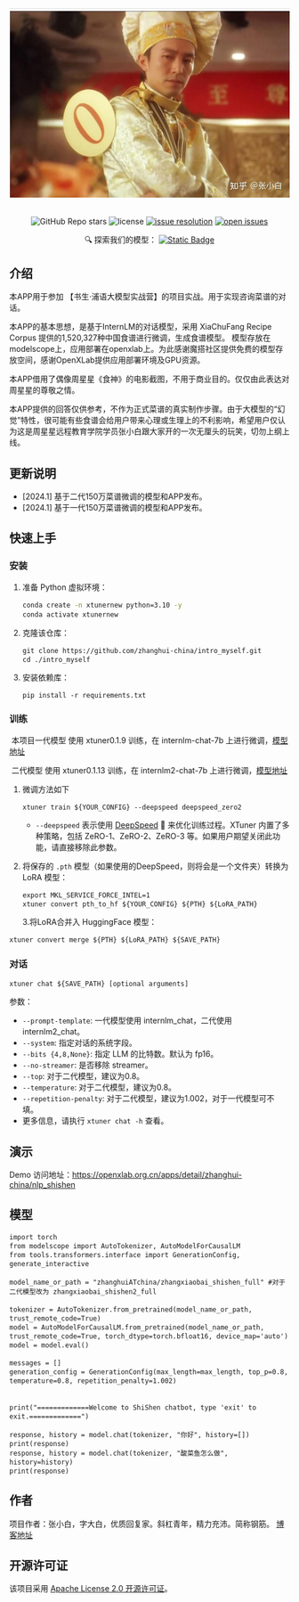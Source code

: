 <div align="center">
  <img src="https://github.com/zhanghui-china/intro_myself/blob/main/images/shishen.jpg" width="600"/>
  <br /><br />

![GitHub Repo stars](https://img.shields.io/github/stars/zhanghui-china/intro_myself?style=social)
![license](https://img.shields.io/github/license/zhanghui-china/intro_myself.svg)
[![issue resolution](https://img.shields.io/github/issues-closed-raw/zhanghui-china/intro_myself)](https://github.com/LZHgrla/xtuner-template/issues)
[![open issues](https://img.shields.io/github/issues-raw/zhanghui-china/intro_myself)](https://github.com/LZHgrla/xtuner-template/issues)



🔍 探索我们的模型：
[![Static Badge](https://img.shields.io/badge/-gery?style=social&label=🤖%20ModelScope)](https://www.modelscope.cn/models/zhanghuiATchina/zhangxiaobai_shishen2_full/summary)

</div>
</p>

## 介绍

本APP用于参加 【书生·浦语大模型实战营】的项目实战。用于实现咨询菜谱的对话。

本APP的基本思想，是基于InternLM的对话模型，采用 XiaChuFang Recipe Corpus 提供的1,520,327种中国食谱进行微调，生成食谱模型。 模型存放在modelscope上，应用部署在openxlab上。为此感谢魔搭社区提供免费的模型存放空间，感谢OpenXLab提供应用部署环境及GPU资源。

本APP借用了偶像周星星《食神》的电影截图，不用于商业目的。仅仅由此表达对周星星的尊敬之情。

本APP提供的回答仅供参考，不作为正式菜谱的真实制作步骤。由于大模型的“幻觉”特性，很可能有些食谱会给用户带来心理或生理上的不利影响，希望用户仅认为这是周星星远程教育学院学员张小白跟大家开的一次无厘头的玩笑，切勿上纲上线。



## 更新说明

- [2024.1] 基于二代150万菜谱微调的模型和APP发布。
- [2024.1] 基于一代150万菜谱微调的模型和APP发布。



## 快速上手



### 安装

1. 准备 Python 虚拟环境：

   ```bash
   conda create -n xtunernew python=3.10 -y
   conda activate xtunernew
   ```

2. 克隆该仓库：

   ```shell
   git clone https://github.com/zhanghui-china/intro_myself.git
   cd ./intro_myself
   ```

3. 安装依赖库：

   ```shell
   pip install -r requirements.txt
   ```



### 训练

​		本项目一代模型 使用 xtuner0.1.9 训练，在 internlm-chat-7b 上进行微调，[模型地址](https://www.modelscope.cn/models/zhanghuiATchina/zhangxiaobai_shishen_full/summary)

​		二代模型 使用 xtuner0.1.13 训练，在 internlm2-chat-7b 上进行微调，[模型地址](https://www.modelscope.cn/models/zhanghuiATchina/zhangxiaobai_shishen2_full/summary)

1. 微调方法如下

   ```shell
   xtuner train ${YOUR_CONFIG} --deepspeed deepspeed_zero2
   ```

   - `--deepspeed` 表示使用 [DeepSpeed](https://github.com/microsoft/DeepSpeed) 🚀 来优化训练过程。XTuner 内置了多种策略，包括 ZeRO-1、ZeRO-2、ZeRO-3 等。如果用户期望关闭此功能，请直接移除此参数。

2. 将保存的 `.pth` 模型（如果使用的DeepSpeed，则将会是一个文件夹）转换为 LoRA 模型：

   ```shell
   export MKL_SERVICE_FORCE_INTEL=1
   xtuner convert pth_to_hf ${YOUR_CONFIG} ${PTH} ${LoRA_PATH}
   ```

   3.将LoRA合并入 HuggingFace 模型：

```shell
xtuner convert merge ${PTH} ${LoRA_PATH} ${SAVE_PATH}
```



### 对话

```shell
xtuner chat ${SAVE_PATH} [optional arguments]
```

参数：

- `--prompt-template`: 一代模型使用 internlm_chat，二代使用  internlm2_chat。
- `--system`: 指定对话的系统字段。
- `--bits {4,8,None}`: 指定 LLM 的比特数。默认为 fp16。
- `--no-streamer`: 是否移除 streamer。
- `--top`: 对于二代模型，建议为0.8。
- `--temperature`: 对于二代模型，建议为0.8。
- `--repetition-penalty`: 对于二代模型，建议为1.002，对于一代模型可不填。
- 更多信息，请执行 `xtuner chat -h` 查看。



## 演示

Demo 访问地址：https://openxlab.org.cn/apps/detail/zhanghui-china/nlp_shishen



## 模型

 

```shell
import torch
from modelscope import AutoTokenizer, AutoModelForCausalLM
from tools.transformers.interface import GenerationConfig, generate_interactive

model_name_or_path = "zhanghuiATchina/zhangxiaobai_shishen_full" #对于二代模型改为 zhangxiaobai_shishen2_full

tokenizer = AutoTokenizer.from_pretrained(model_name_or_path, trust_remote_code=True)
model = AutoModelForCausalLM.from_pretrained(model_name_or_path, trust_remote_code=True, torch_dtype=torch.bfloat16, device_map='auto')
model = model.eval()

messages = []
generation_config = GenerationConfig(max_length=max_length, top_p=0.8, temperature=0.8, repetition_penalty=1.002)


print("=============Welcome to ShiShen chatbot, type 'exit' to exit.=============")

response, history = model.chat(tokenizer, "你好", history=[])
print(response)
response, history = model.chat(tokenizer, "酸菜鱼怎么做", history=history)
print(response)
```



## 作者

项目作者：张小白，字大白，优质回复家。斜杠青年，精力充沛。简称钢筋。 [博客地址](https://www.zhihu.com/people/zhanghui_china)



## 开源许可证

该项目采用 [Apache License 2.0 开源许可证](LICENSE)。
